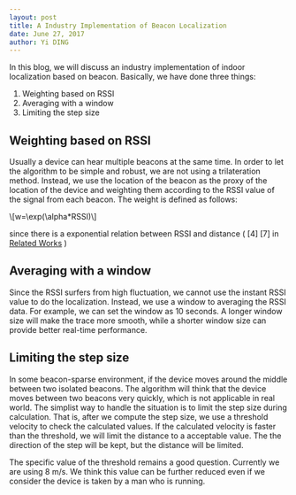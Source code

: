```yaml
--- 
layout: post
title: A Industry Implementation of Beacon Localization
date: June 27, 2017
author: Yi DING
---
```


[comment]: # (This blog compose the IMPLEMENTATION section of future paper)
In this blog, we will discuss an industry implementation of indoor localization based on beacon. Basically, we have done three things: 
1. Weighting based on RSSI
2. Averaging with a window
3. Limiting the step size

## Weighting based on RSSI
Usually a device can hear multiple beacons at the same time. In order to let the algorithm to be simple and robust, we are not using a trilateration method. Instead, we use the location of the beacon as the proxy of the location of the device and weighting them according to the RSSI value of the signal from each beacon. The weight is defined as follows:

\\[w=\exp(\alpha*RSSI)\\] 

since there is a exponential relation between RSSI and distance ( [4] [7] in [Related Works](https://dymodi.github.io/Research/Beacon-Localization-Related-Works) )

## Averaging with a window
Since the RSSI surfers from high fluctuation, we cannot use the instant RSSI value to do the localization. Instead, we use a window to averaging the RSSI data. For example, we can set the window as 10 seconds. A longer window size will make the trace more smooth, while a shorter window size can provide better real-time performance.


## Limiting the step size
In some beacon-sparse environment, if the device moves around the middle between two isolated beacons. The algorithm will think that the device moves between two beacons very quickly, which is not applicable in real world. The simplist way to handle the situation is to limit the step size during calculation. That is, after we compute the step size, we use a threshold velocity to check the calculated values. If the calculated velocity is faster than the threshold, we will limit the distance to a acceptable value. The the direction of the step will be kept, but the distance will be limited. 

The specific value of the threshold remains a good question. Currently we are using 8 m/s. We think this value can be further reduced even if we consider the device is taken by a man who is running.